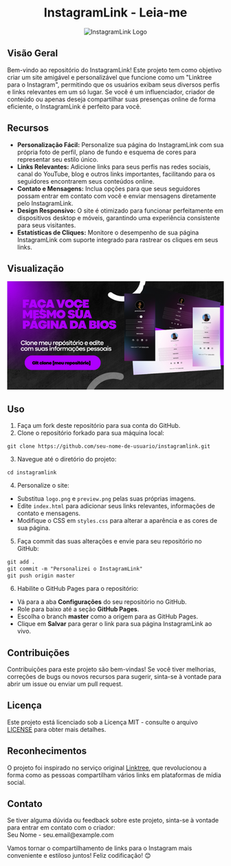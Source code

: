 <h1 align="center">InstagramLink - Leia-me</h1>

<p align="center">
  <img src="logo.png" alt="InstagramLink Logo">
</p>

<h2>Visão Geral</h2>

<p>
  Bem-vindo ao repositório do InstagramLink! Este projeto tem como objetivo criar um site amigável e personalizável que funcione como um "Linktree para o Instagram", permitindo que os usuários exibam seus diversos perfis e links relevantes em um só lugar. Se você é um influenciador, criador de conteúdo ou apenas deseja compartilhar suas presenças online de forma eficiente, o InstagramLink é perfeito para você.
</p>

<h2>Recursos</h2>

<ul>
  <li><strong>Personalização Fácil:</strong> Personalize sua página do InstagramLink com sua própria foto de perfil, plano de fundo e esquema de cores para representar seu estilo único.</li>
  <li><strong>Links Relevantes:</strong> Adicione links para seus perfis nas redes sociais, canal do YouTube, blog e outros links importantes, facilitando para os seguidores encontrarem seus conteúdos online.</li>
  <li><strong>Contato e Mensagens:</strong> Inclua opções para que seus seguidores possam entrar em contato com você e enviar mensagens diretamente pelo InstagramLink.</li>
  <li><strong>Design Responsivo:</strong> O site é otimizado para funcionar perfeitamente em dispositivos desktop e móveis, garantindo uma experiência consistente para seus visitantes.</li>
  <li><strong>Estatísticas de Cliques:</strong> Monitore o desempenho de sua página InstagramLink com suporte integrado para rastrear os cliques em seus links.</li>
</ul>

<h2>Visualização</h2>

<p align="center">
  <img src="./assets/Famosinho.png" alt="InstagramLink Preview">
</p>

<h2>Uso</h2>

<ol>
  <li>Faça um fork deste repositório para sua conta do GitHub.</li>
  <li>Clone o repositório forkado para sua máquina local:</li>
</ol>

<pre><code>git clone https://github.com/seu-nome-de-usuario/instagramlink.git</code></pre>

<ol start="3">
  <li>Navegue até o diretório do projeto:</li>
</ol>

<pre><code>cd instagramlink</code></pre>

<ol start="4">
  <li>Personalize o site:</li>
</ol>

<ul>
  <li>Substitua <code>logo.png</code> e <code>preview.png</code> pelas suas próprias imagens.</li>
  <li>Edite <code>index.html</code> para adicionar seus links relevantes, informações de contato e mensagens.</li>
  <li>Modifique o CSS em <code>styles.css</code> para alterar a aparência e as cores de sua página.</li>
</ul>

<ol start="5">
  <li>Faça commit das suas alterações e envie para seu repositório no GitHub:</li>
</ol>

<pre><code>git add .
git commit -m "Personalizei o InstagramLink"
git push origin master</code></pre>

<ol start="6">
  <li>Habilite o GitHub Pages para o repositório:</li>
</ol>

<ul>
  <li>Vá para a aba <strong>Configurações</strong> do seu repositório no GitHub.</li>
  <li>Role para baixo até a seção <strong>GitHub Pages</strong>.</li>
  <li>Escolha o branch <strong>master</strong> como a origem para as GitHub Pages.</li>
  <li>Clique em <strong>Salvar</strong> para gerar o link para sua página InstagramLink ao vivo.</li>
</ul>

<h2>Contribuições</h2>

<p>
  Contribuições para este projeto são bem-vindas! Se você tiver melhorias, correções de bugs ou novos recursos para sugerir, sinta-se à vontade para abrir um issue ou enviar um pull request.
</p>

<h2>Licença</h2>

<p>
  Este projeto está licenciado sob a Licença MIT - consulte o arquivo <a href="LICENSE">LICENSE</a> para obter mais detalhes.
</p>

<h2>Reconhecimentos</h2>

<p>
  O projeto foi inspirado no serviço original <a href="https://linktr.ee/">Linktree</a>, que revolucionou a forma como as pessoas compartilham vários links em plataformas de mídia social.
</p>

<h2>Contato</h2>

<p>
  Se tiver alguma dúvida ou feedback sobre este projeto, sinta-se à vontade para entrar em contato com o criador:
  <br>
  Seu Nome - seu.email@example.com
</p>

<p>
  Vamos tornar o compartilhamento de links para o Instagram mais conveniente e estiloso juntos! Feliz codificação! 😊
</p>
